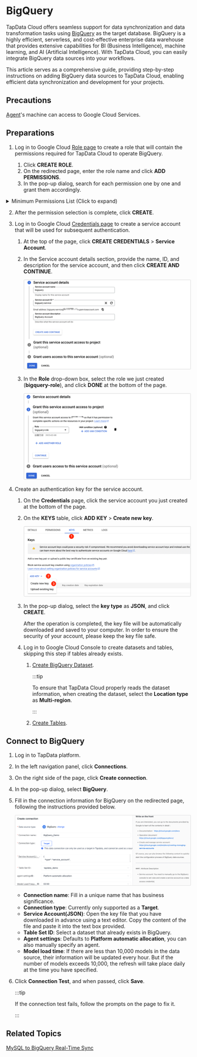 # BigQuery



TapData Cloud offers seamless support for data synchronization and data transformation tasks using [BigQuery](https://cloud.google.com/bigquery/docs) as the target database. BigQuery is a highly efficient, serverless, and cost-effective enterprise data warehouse that provides extensive capabilities for BI (Business Intelligence), machine learning, and AI (Artificial Intelligence). With TapData Cloud, you can easily integrate BigQuery data sources into your workflows. 

This article serves as a comprehensive guide, providing step-by-step instructions on adding BigQuery data sources to TapData Cloud, enabling efficient data synchronization and development for your projects.

## Precautions

[Agent](../../installation/install-tapdata-agent.md)'s machine can access to Google Cloud Services.



## Preparations

1. Log in to Google Cloud [Role page](https://console.cloud.google.com/iam-admin/roles) to create a role that will contain the permissions required for TapData Cloud to operate BigQuery.

   1. Click **CREATE ROLE**.
   2. On the redirected page, enter the role name and click **ADD PERMISSIONS**.
   3. In the pop-up dialog, search for each permission one by one and grant them accordingly.

<details>
    <summary>Minimum Permissions List (Click to expand) </summary>
   <div>
       <div>
       bigquery.datasets.create<br/>
         bigquery.datasets.get<br/>
         bigquery.datasets.update<br/>
         bigquery.jobs.create<br/>
         bigquery.jobs.get<br/>
         bigquery.jobs.list<br/>
         bigquery.jobs.listAll<br/>
         bigquery.jobs.delete<br/>
         bigquery.jobs.update<br/>
         bigquery.routines.list<br/>
         bigquery.routines.get<br/>
         bigquery.tables.create<br/>
         bigquery.tables.delete<br/>
         bigquery.tables.get<br/>
         bigquery.tables.getData<br/>
         bigquery.tables.list<br/>
         bigquery.tables.setCategory<br/>
         bigquery.tables.update<br/>
         bigquery.tables.updateData
       </div>
     </div>
   </details>

2. After the permission selection is complete, click **CREATE**.


3. Log in to Google Cloud [Credentials page](https://console.cloud.google.com/apis/credentials) to create a service account that will be used for subsequent authentication.

   1. At the top of the page, click **CREATE CREDENTIALS** > **Service Account**.

   2. In the Service account details section, provide the name, ID, and description for the service account, and then click **CREATE AND CONTINUE**.

      ![Create access account](../../images/create_server_account_en.png)

   3. In the **Role** drop-down box, select the role we just created (**bigquery-role**), and click **DONE** at the bottom of the page.

      ![Grant access](../../images/grant_bigquery_role_en.png)

4. Create an authentication key for the service account.

   1. On the **Credentials** page, click the service account you just created at the bottom of the page.

   2. On the **KEYS** table, click **ADD KEY** > **Create new key**.

      ![Create Key](../../images/create_account_key_en.png)

   3. In the pop-up dialog, select the **key type** as **JSON**, and click **CREATE**.

      After the operation is completed, the key file will be automatically downloaded and saved to your computer. In order to ensure the security of your account, please keep the key file safe.

   4. Log in to Google Cloud Console to create datasets and tables, skipping this step if tables already exists.

      1. [Create BigQuery Dataset](https://cloud.google.com/bigquery/docs/datasets?hl=zh-cn).

         :::tip

         To ensure that TapData Cloud properly reads the dataset information, when creating the dataset, select the **Location type** as **Multi-region**.

         :::

      2. [Create Tables](https://cloud.google.com/bigquery/docs/tables?hl=zh-cn).



## Connect to BigQuery

1. Log in to TapData platform.

2. In the left navigation panel, click **Connections**.

3. On the right side of the page, click **Create connection**.

4. In the pop-up dialog, select **BigQuery**.

5. Fill in the connection information for BigQuery on the redirected page, following the instructions provided below.

   ![Configure BigQuery Connection Information](../../images/connect_bigquery_en.png)

   * **Connection name**: Fill in a unique name that has business significance.
   * **Connection type**: Currently only supported as a **Target**.
   * **Service Account(JSON)**: Open the key file that you have downloaded in advance using a text editor. Copy the content of the file and paste it into the text box provided.
   * **Table Set ID**: Select a dataset that already exists in BigQuery.
   * **Agent settings**: Defaults to **Platform automatic allocation**, you can also manually specify an agent.
   * **Model load time**: If there are less than 10,000 models in the data source, their information will be updated every hour. But if the number of models exceeds 10,000, the refresh will take place daily at the time you have specified.

6. Click **Connection Test**, and when passed, click **Save**.

   :::tip

   If the connection test fails, follow the prompts on the page to fix it.

   :::

## Related Topics

[MySQL to BigQuery Real-Time Sync](../../case-practices/pipeline-tutorial/mysql-to-bigquery.md)
